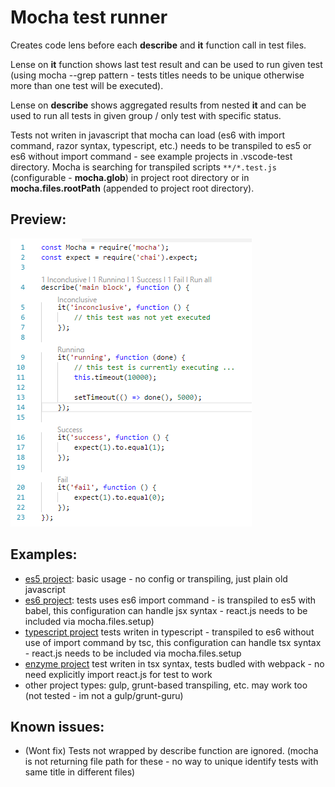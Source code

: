 # Mocha test runner 

Creates code lens before each **describe** and **it** function call in test files.

Lense on **it** function shows last test result and can be used to run given test (using mocha --grep pattern - tests titles needs to be unique otherwise more than one test will be executed).

Lense on **describe** shows aggregated results from nested **it** and can be used to run all tests in given group / only test with specific status.

Tests not writen in javascript that mocha can load (es6 with import command, razor syntax, typescript, etc.) needs to be transpiled to es5 or es6 without import command - see example projects in .vscode-test directory. Mocha is searching for transpiled scripts ```**/*.test.js``` (configurable - **mocha.glob**) in project root directory or in **mocha.files.rootPath** (appended to project root directory).

## Preview:

![preview](./images/preview.png)

## Examples:
- [es5 project](.vscode-test/es5-project): basic usage - no config or transpiling, just plain old javascript
- [es6 project](.vscode-test/es6-project): tests uses es6 import command - is transpiled to es5 with babel, this configuration can handle jsx syntax - react.js needs to be included via mocha.files.setup)
- [typescript project](.vscode-test/ts-project) tests writen in typescript - transpiled to es6 without use of import command by tsc, this configuration can handle tsx syntax - react.js needs to be included via mocha.files.setup
- [enzyme project](.vscode-test/enzyme-project) test writen in tsx syntax, tests budled with webpack - no need explicitly import react.js for test to work
- other project types: gulp, grunt-based transpiling, etc. may work too (not tested - im not a gulp/grunt-guru)

## Known issues:
- (Wont fix) Tests not wrapped by describe function are ignored. (mocha is not returning file path for these - no way to unique identify tests with same title in different files)

